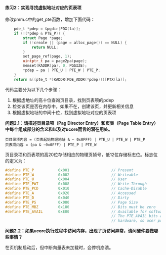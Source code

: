 #### 练习2：实现寻找虚拟地址对应的页表项

修改pmm.c中的get_pte函数，增加下面代码：

```c
	pde_t *pdep = &pgdir[PDX(la)];
    if (!(*pdep & PTE_P)) {
        struct Page *page;
        if (!create || (page = alloc_page()) == NULL) {
            return NULL;
        }
        set_page_ref(page, 1);
        uintptr_t pa = page2pa(page);
        memset(KADDR(pa), 0, PGSIZE);
        *pdep = pa | PTE_U | PTE_W | PTE_P;
    }
    return &((pte_t *)KADDR(PDE_ADDR(*pdep)))[PTX(la)];
```

代码主要分为以下几个步骤：

1. 根据虚地址的高十位查询页目录，找到页表项的pdep
2. 检查该页是否在内存中，如果不在，创建该页，并更新相关信息
3. 根据虚拟地址的中间十位，找到虚拟地址对应的页表项

**问题2.1：请描述页目录项（Pag Director Entry）和页表（Page Table Entry）中每个组成部分的含义和以及对ucore而言的潜在用处。**

```
页目录项内容 = (页表起始物理地址 & ~ 0x0FFF) | PTE_U | PTE_W | PTE_P
页表项内容 = (pa & ~0x0FFF) | PTE_P | PTE_W
```

页目录项和页表项的高20位存储相应的物理页帧号，低12位存储标志位。标志位的定义为：

```c
#define PTE_P           0x001                   // Present
#define PTE_W           0x002                   // Writeable
#define PTE_U           0x004                   // User
#define PTE_PWT         0x008                   // Write-Through
#define PTE_PCD         0x010                   // Cache-Disable
#define PTE_A           0x020                   // Accessed
#define PTE_D           0x040                   // Dirty
#define PTE_PS          0x080                   // Page Size
#define PTE_MBZ         0x180                   // Bits must be zero
#define PTE_AVAIL       0xE00                   // Available for software use
                                                // The PTE_AVAIL bits aren't used by the kernel or interpreted by the
                                                // hardware, so user processes are allowed to set them arbitrarily.

```

**问题2.2：如果ucore执行过程中访问内存，出现了页访问异常，请问硬件要做哪些事情？**

在页机制启动后，但中断向量表未加载时，会停机崩溃。